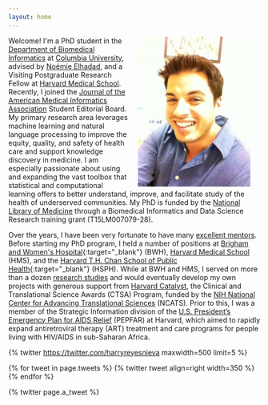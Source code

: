```yaml
---
layout: home
---
```

<img style="float:right" src="/assets/img/bright.jpg" height="300"  color="gray" hspace="20"/>

Welcome! I'm a PhD student in the <a href="https://www.dbmi.columbia.edu/" target="_blank">Department of Biomedical Informatics</a> at <a href="https://www.columbia.edu/" target="_blank">Columbia University</a>, advised by <a href="https://www.dbmi.columbia.edu/profil/noemie-elhadad/" target="_blank">Noémie Elhadad</a>, and a Visiting Postgraduate Research Fellow at <a href="https://hms.harvard.edu/" target="_blank">Harvard Medical School</a>. Recently, I joined the <a href="https://academic.oup.com/jamia" target="_blank">Journal of the American Medical Informatics Association</a> Student Editorial Board. My primary research area leverages machine learning and natural language processing to improve the equity, quality, and safety of health care and support knowledge discovery in medicine. I am especially passionate about using and expanding the vast toolbox that statistical and computational learning offers to better understand, improve, and facilitate study of the health of underserved communities. My PhD is funded by the <a href="https://www.nlm.nih.gov/" target="_blank">National Library of Medicine</a> through a Biomedical Informatics and Data Science Research training grant (T15LM007079-28).

Over the years, I have been very fortunate to have many [excellent mentors](/mentors). Before starting my PhD program, I held a number of positions at [Brigham and Women's Hospital](https://www.brighamandwomens.org){:target="_blank"} (BWH), <a href="https://hms.harvard.edu/" target="_blank">Harvard Medical School</a> (HMS), and the [Harvard T.H. Chan School of Public Health](https://www.hsph.harvard.edu/){:target="_blank"} (HSPH). While at BWH and HMS, I served on more than a dozen [research studies](/projects)  and would eventually develop my own projects with generous support from <a href="https://catalyst.harvard.edu/" target="_blank">Harvard Catalyst</a>, the Clinical and Translational Science Awards (CTSA) Program, funded by the <a href="https://ncats.nih.gov/" target="_blank">NIH National Center for Advancing Translational Sciences</a> (NCATS). Prior to this, I was a member of the Strategic Information division of the <a href="https://www.state.gov/pepfar/" target="_blank">U.S. President’s Emergency Plan for AIDS Relief</a> (PEPFAR) at Harvard, which aimed to rapidly expand antiretroviral therapy (ART) treatment and care programs for people living with HIV/AIDS in sub-Saharan Africa.

{% twitter https://twitter.com/harryreyesnieva maxwidth=500 limit=5 %}

{% for tweet in page.tweets %}
  {% twitter tweet align=right width=350 %}
{% endfor %}

{% twitter page.a_tweet %}